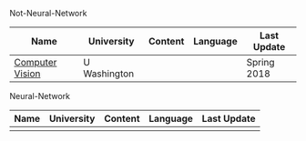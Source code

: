 
Not-Neural-Network

| Name | University | Content | Language | Last Update |
| ---- | ---------- | ------- | -------- | ----------- |
|  [Computer Vision](https://courses.cs.washington.edu/courses/cse576/18sp/)    |    U Washington        |         |          |     Spring 2018        |

Neural-Network

| Name | University | Content | Language | Last Update |
| ---- | ---------- | ------- | -------- | ----------- |
|  []()    |            |         |          |             |
